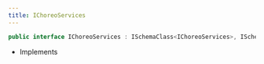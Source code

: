 ```yaml
---
title: IChoreoServices
---
```


```csharp
public interface IChoreoServices : ISchemaClass<IChoreoServices>, ISchemaField, ISchemaClass, INativeHandle
```

- Implements


